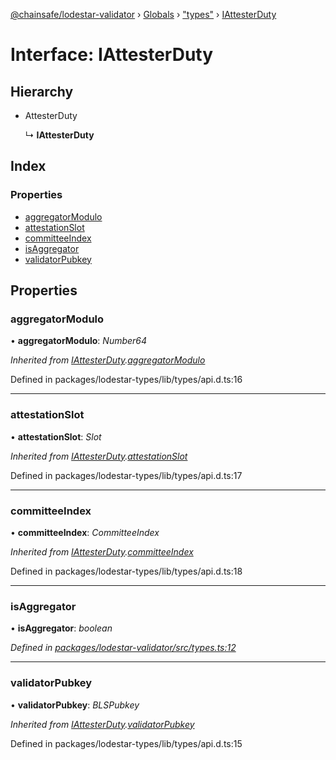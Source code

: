 [@chainsafe/lodestar-validator](../README.md) › [Globals](../globals.md) › ["types"](../modules/_types_.md) › [IAttesterDuty](_types_.iattesterduty.md)

# Interface: IAttesterDuty

## Hierarchy

* AttesterDuty

  ↳ **IAttesterDuty**

## Index

### Properties

* [aggregatorModulo](_types_.iattesterduty.md#aggregatormodulo)
* [attestationSlot](_types_.iattesterduty.md#attestationslot)
* [committeeIndex](_types_.iattesterduty.md#committeeindex)
* [isAggregator](_types_.iattesterduty.md#isaggregator)
* [validatorPubkey](_types_.iattesterduty.md#validatorpubkey)

## Properties

###  aggregatorModulo

• **aggregatorModulo**: *Number64*

*Inherited from [IAttesterDuty](_types_.iattesterduty.md).[aggregatorModulo](_types_.iattesterduty.md#aggregatormodulo)*

Defined in packages/lodestar-types/lib/types/api.d.ts:16

___

###  attestationSlot

• **attestationSlot**: *Slot*

*Inherited from [IAttesterDuty](_types_.iattesterduty.md).[attestationSlot](_types_.iattesterduty.md#attestationslot)*

Defined in packages/lodestar-types/lib/types/api.d.ts:17

___

###  committeeIndex

• **committeeIndex**: *CommitteeIndex*

*Inherited from [IAttesterDuty](_types_.iattesterduty.md).[committeeIndex](_types_.iattesterduty.md#committeeindex)*

Defined in packages/lodestar-types/lib/types/api.d.ts:18

___

###  isAggregator

• **isAggregator**: *boolean*

*Defined in [packages/lodestar-validator/src/types.ts:12](https://github.com/ChainSafe/lodestar/blob/bd8798297/packages/lodestar-validator/src/types.ts#L12)*

___

###  validatorPubkey

• **validatorPubkey**: *BLSPubkey*

*Inherited from [IAttesterDuty](_types_.iattesterduty.md).[validatorPubkey](_types_.iattesterduty.md#validatorpubkey)*

Defined in packages/lodestar-types/lib/types/api.d.ts:15
